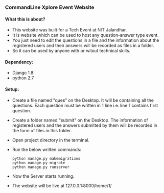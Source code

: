 ### CommandLine Xplore Event Website

#### What this is about?
- This website was built for a Tech Event at NIT Jalandhar.
- It is website which can be used to host any question-answer type event. 
- You just need to edit the questions in a file and the information about the registered users and their answers will be recorded as files in a folder.
- So it can be used by anyone with or witout technical skills.

#### Dependency:
- Django 1.8
- python 2.7

#### Setup:
- Create a file named "ques" on the Desktop. It will be containing all the questions. Each question must be written in 1 line i.e. line 1 contains first question.
- Create a folder named "submit" on the Desktop. The information of registered users and the answers submitted by them will be recorded in the form of files in this folder.

- Open project directory in the terminal.
- Run the below written commands:
  ````
  python manage.py makemigrations
  python manage.py migrate
  python manage.py runserver
  ````
- Now the Server starts running.
- The website will be live at 127.0.0.1:8000/home/1/
